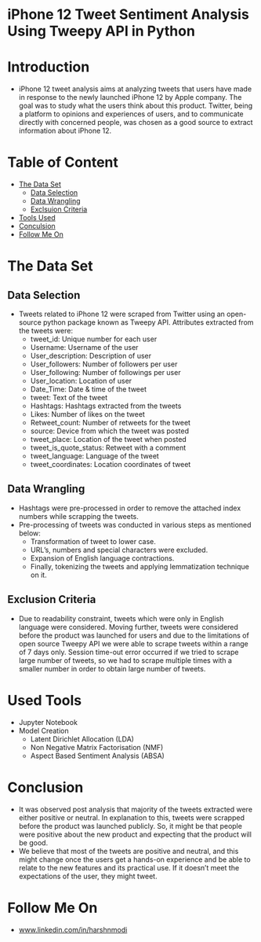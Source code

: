 # iPhone 12 Tweet Sentiment Analysis Using Tweepy API in Python

# Introduction

  * iPhone 12 tweet analysis aims at analyzing tweets that users have made in response to the newly launched iPhone 12 by Apple company. The goal was to study what the users think about this product. Twitter, being a platform to opinions and experiences of users, and to communicate directly with concerned people, was chosen as a good source to extract information about iPhone 12.
  
# Table of Content 

  * [The Data Set](#the-data-set)
    * [Data Selection](#data-selection)
    * [Data Wrangling](#data-wrangling)
    * [Exclsuion Criteria](#exculsion-criteria)
  * [Tools Used](#tools-used)
  * [Conculsion](#conclusion)
  * [Follow Me On](#follow-me-on)

# The Data Set

## Data Selection

 * Tweets related to iPhone 12 were scraped from Twitter using an open-source python package known as Tweepy API. Attributes extracted from the tweets were:
   * tweet_id: Unique number for each user
   * Username: Username of the user
   * User_description: Description of user
   * User_followers: Number of followers per user
   * User_following: Number of followings per user
   * User_location: Location of user
   * Date_Time: Date & time of the tweet
   * tweet: Text of the tweet
   * Hashtags: Hashtags extracted from the tweets
   * Likes: Number of likes on the tweet
   * Retweet_count: Number of retweets for the tweet
   * source: Device from which the tweet was posted
   * tweet_place: Location of the tweet when posted
   * tweet_is_quote_status: Retweet with a comment
   * tweet_language: Language of the tweet
   * tweet_coordinates: Location coordinates of tweet

## Data Wrangling
  
 * Hashtags were pre-processed in order to remove the attached index numbers while scrapping the tweets.
 * Pre-processing of tweets was conducted in various steps as mentioned below:
   * Transformation of tweet to lower case.
   * URL’s, numbers and special characters were excluded.
   * Expansion of English language contractions.
   * Finally, tokenizing the tweets and applying lemmatization technique on it.

## Exclusion Criteria

 * Due to readability constraint, tweets which were only in English language were considered. Moving further, tweets were considered before the product was launched for users and due to the limitations of open source Tweepy API we were able to scrape tweets within a range of 7 days only. Session time-out error occurred if we tried to scrape large number of tweets, so we had to scrape multiple times with a smaller number in order to obtain large number of tweets.

# Used Tools

 * Jupyter Notebook
 * Model Creation 
   * Latent Dirichlet Allocation (LDA)
   * Non Negative Matrix Factorisation (NMF)
   * Aspect Based Sentiment Analysis (ABSA)
   
 # Conclusion 
 
  * It was observed post analysis that majority of the tweets extracted were either positive or neutral. In explanation to this, tweets were scrapped before the product was launched publicly. So, it might be that people were positive about the new product and expecting that the product will be good.
  * We believe that most of the tweets are positive and neutral, and this might change once the users get a hands-on experience and be able to relate to the new features and its practical use. If it doesn’t meet the expectations of the user, they might tweet.

# Follow Me On 

 * www.linkedin.com/in/harshnmodi
